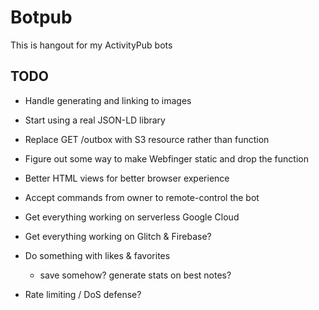 # Botpub

This is hangout for my ActivityPub bots

## TODO

* Handle generating and linking to images

* Start using a real JSON-LD library

* Replace GET /outbox with S3 resource rather than function

* Figure out some way to make Webfinger static and drop the function

* Better HTML views for better browser experience

* Accept commands from owner to remote-control the bot

* Get everything working on serverless Google Cloud

* Get everything working on Glitch & Firebase?

* Do something with likes & favorites
  * save somehow? generate stats on best notes?

* Rate limiting / DoS defense?
